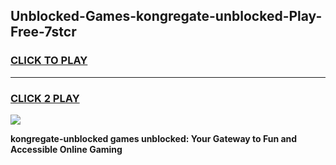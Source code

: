 
## Unblocked-Games-kongregate-unblocked-Play-Free-7stcr
<h3>
<a href="https://premium76.site?title=kongregate-unblocked&ref=12A">CLICK TO PLAY</a></h3>
<hr>

<h3>
<a href="https://premium76.site?title=kongregate-unblocked&ref=12A">CLICK 2 PLAY</a>
  
</h3>

<a href="https://premium76.site?title=kongregate-unblocked&ref=12A"><img src="https://clearcache.store/games.png"></a>


**kongregate-unblocked games unblocked: Your Gateway to Fun and Accessible Online Gaming**
